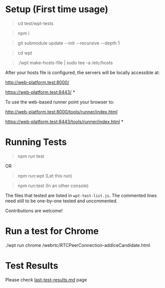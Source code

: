 # Setup (First time usage)

> cd test/wpt-tests

> npm i

> git submodule update --init --recursive --depth 1

> cd wpt

> ./wpt make-hosts-file | sudo tee -a /etc/hosts

After your hosts file is configured, the servers will be locally accessible at:

http://web-platform.test:8000/

https://web-platform.test:8443/ \*

To use the web-based runner point your browser to:

http://web-platform.test:8000/tools/runner/index.html

https://web-platform.test:8443/tools/runner/index.html \*

# Running Tests

> npm run test

OR

> npm run:wpt  (Let this run)

> npm run:test (In an other console)

The files that tested are listed in `wpt-test-list.js`. The commented lines need still to be one-by-one tested and uncommented.

Contributions are welcome!

# Run a test for Chrome

./wpt run chrome /webrtc/RTCPeerConnection-addIceCandidate.html

# Test Results

Please check [last-test-results.md](./last-test-results.md) page

